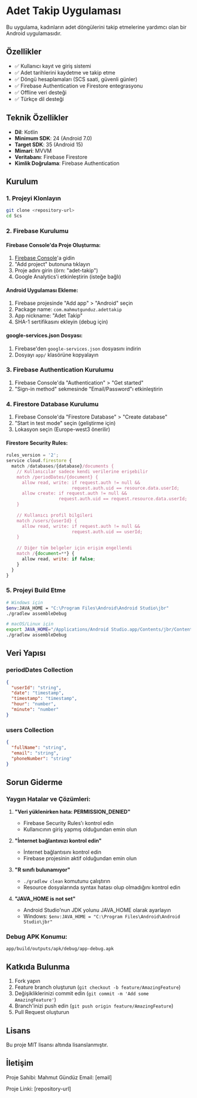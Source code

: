 # Adet Takip Uygulaması

Bu uygulama, kadınların adet döngülerini takip etmelerine yardımcı olan bir Android uygulamasıdır.

## Özellikler

- ✅ Kullanıcı kayıt ve giriş sistemi
- ✅ Adet tarihlerini kaydetme ve takip etme
- ✅ Döngü hesaplamaları (SCS saati, güvenli günler)
- ✅ Firebase Authentication ve Firestore entegrasyonu
- ✅ Offline veri desteği
- ✅ Türkçe dil desteği

## Teknik Özellikler

- **Dil**: Kotlin
- **Minimum SDK**: 24 (Android 7.0)
- **Target SDK**: 35 (Android 15)
- **Mimari**: MVVM
- **Veritabanı**: Firebase Firestore
- **Kimlik Doğrulama**: Firebase Authentication

## Kurulum

### 1. Projeyi Klonlayın
```bash
git clone <repository-url>
cd Scs
```

### 2. Firebase Kurulumu

#### Firebase Console'da Proje Oluşturma:
1. [Firebase Console](https://console.firebase.google.com/)'a gidin
2. "Add project" butonuna tıklayın
3. Proje adını girin (örn: "adet-takip")
4. Google Analytics'i etkinleştirin (isteğe bağlı)

#### Android Uygulaması Ekleme:
1. Firebase projesinde "Add app" > "Android" seçin
2. Package name: `com.mahmutgunduz.adettakip`
3. App nickname: "Adet Takip"
4. SHA-1 sertifikasını ekleyin (debug için)

#### google-services.json Dosyası:
1. Firebase'den `google-services.json` dosyasını indirin
2. Dosyayı `app/` klasörüne kopyalayın

### 3. Firebase Authentication Kurulumu

1. Firebase Console'da "Authentication" > "Get started"
2. "Sign-in method" sekmesinde "Email/Password"ı etkinleştirin

### 4. Firestore Database Kurulumu

1. Firebase Console'da "Firestore Database" > "Create database"
2. "Start in test mode" seçin (geliştirme için)
3. Lokasyon seçin (Europe-west3 önerilir)

#### Firestore Security Rules:
```javascript
rules_version = '2';
service cloud.firestore {
  match /databases/{database}/documents {
    // Kullanıcılar sadece kendi verilerine erişebilir
    match /periodDates/{document} {
      allow read, write: if request.auth != null && 
                         request.auth.uid == resource.data.userId;
      allow create: if request.auth != null && 
                    request.auth.uid == request.resource.data.userId;
    }
    
    // Kullanıcı profil bilgileri
    match /users/{userId} {
      allow read, write: if request.auth != null && 
                         request.auth.uid == userId;
    }
    
    // Diğer tüm belgeler için erişim engellendi
    match /{document=**} {
      allow read, write: if false;
    }
  }
}
```

### 5. Projeyi Build Etme

```bash
# Windows için
$env:JAVA_HOME = "C:\Program Files\Android\Android Studio\jbr"
./gradlew assembleDebug

# macOS/Linux için
export JAVA_HOME="/Applications/Android Studio.app/Contents/jbr/Contents/Home"
./gradlew assembleDebug
```

## Veri Yapısı

### periodDates Collection
```json
{
  "userId": "string",
  "date": "timestamp",
  "timestamp": "timestamp",
  "hour": "number",
  "minute": "number"
}
```

### users Collection
```json
{
  "fullName": "string",
  "email": "string",
  "phoneNumber": "string"
}
```

## Sorun Giderme

### Yaygın Hatalar ve Çözümleri:

1. **"Veri yüklenirken hata: PERMISSION_DENIED"**
   - Firebase Security Rules'ı kontrol edin
   - Kullanıcının giriş yapmış olduğundan emin olun

2. **"İnternet bağlantınızı kontrol edin"**
   - İnternet bağlantısını kontrol edin
   - Firebase projesinin aktif olduğundan emin olun

3. **"R sınıfı bulunamıyor"**
   - `./gradlew clean` komutunu çalıştırın
   - Resource dosyalarında syntax hatası olup olmadığını kontrol edin

4. **"JAVA_HOME is not set"**
   - Android Studio'nun JDK yolunu JAVA_HOME olarak ayarlayın
   - Windows: `$env:JAVA_HOME = "C:\Program Files\Android\Android Studio\jbr"`

### Debug APK Konumu:
```
app/build/outputs/apk/debug/app-debug.apk
```

## Katkıda Bulunma

1. Fork yapın
2. Feature branch oluşturun (`git checkout -b feature/AmazingFeature`)
3. Değişikliklerinizi commit edin (`git commit -m 'Add some AmazingFeature'`)
4. Branch'inizi push edin (`git push origin feature/AmazingFeature`)
5. Pull Request oluşturun

## Lisans

Bu proje MIT lisansı altında lisanslanmıştır.

## İletişim

Proje Sahibi: Mahmut Gündüz
Email: [email]

Proje Linki: [repository-url]